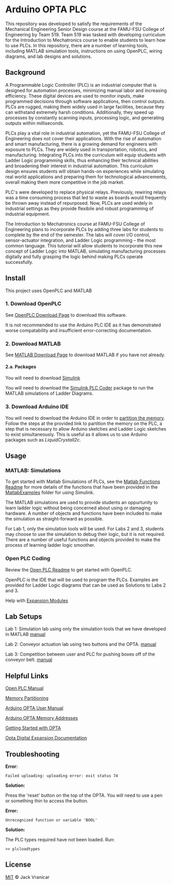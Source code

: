 # Arduino OPTA PLC

This repository was developed to satisfy the requirements of the Mechanical Engineering Senior Design course at the FAMU-FSU College of Engineering by Team 519. 
Team 519 was tasked with developing curriculum for the Introduction to Mechatronics course to enable students to learn how to use PLCs. In this repository, there 
are a number of learning tools, including MATLAB simulation tools, instructions on using OpenPLC, wiring diagrams, and lab designs and solutions.

## Background

A Programmable Logic Controller (PLC) is an industrial computer that is designed for automation processes, minimizing manual labor and increasing efficiency. These digital devices are used to monitor inputs, make programmed decisions through software applications, then control outputs. PLCs are rugged, making them widely used in large facilities, because they can withstand extremely harsh conditions. Additionally, they speed up processes by constantly scanning inputs, processing logic, and generating outputs within milliseconds.

PLCs play a vital role in industrial automation, yet the FAMU-FSU College of Engineering does not cover their applications. With the rise of automation and smart manufacturing, there is a growing demand for engineers with exposure to PLCs. They are widely used in transportation, robotics, and manufacturing. Integrating PLCs into the curriculum will equip students with Ladder Logic programming skills, thus enhancing their technical abilities and broadening their interest in industrial automation. This curriculum design ensures students will obtain hands-on experiences while simulating real world applications and preparing them for technological advancements, overall making them more competitive in the job market. 

PLC's were developed to replace physical relays. Previously, rewiring relays was a time consuming process that led to waste as boards would frequently be thrown 
away instead of repurposed. Now, PLCs are used widely in industrial settings as they provide flexibile and robust programming of industrial equipment.

The Introduction to Mechatronics course at FAMU-FSU College of Engineering plans to incorporate PLCs by adding three labs for students to complete by the end of the semester. The labs will cover I/O control, sensor-actuator integration, and Ladder Logic programming – the most common language. This tutorial will allow students to incorporate this new concept of Ladder Logic into MATLAB, simulating manufacturing processes digitally and fully grasping the logic behind making PLCs operate successfully.  

## Install

This project uses OpenPLC and MATLAB

### 1. Download OpenPLC

See [OpenPLC Download Page](https://autonomylogic.com/download) to download this software.

It is not recommended to use the Arduino PLC IDE as it has demonstrated worse compatability and insufficient error-correcting documentation.
### 2. Download MATLAB

See [MATLAB Download Page](https://www.mathworks.com/help/install/ug/install-products-with-internet-connection.html) to download MATLAB if you have not already.

#### 2.a. Packages

You will need to download [Simulink](https://www.mathworks.com/products/simulink.html)

You will need to download the [Simulink PLC Coder](https://www.mathworks.com/help//releases/R2021a/plccoder/index.html?s_tid=CRUX_lftnav) package to run the MATLAB simulations of Ladder Diagrams.

### 3. Download Arduino IDE

You will need to download the Arduino IDE in order to [partition the memory](https://docs.arduino.cc/tutorials/opta/memory-partitioning/). Follow the steps at the 
provided link to partition the memory on the PLC, a step that is necessary to allow Arduino sketches and Ladder Logic sketches to exist simultaneously. This is 
useful as it allows us to use Arduino packages such as _LiquidCrystalI2c_.

## Usage

### MATLAB: Simulations
To get started with Matlab Simulations of PLCs, see the [Matlab Functions Readme](MatlabExamples/README.md) for more details of the functions 
that have been provided in the [MatlabExamples](MatlabExamples) folder for using Simulink.

The MATLAB simulations are used to provide students an oppurtunity to learn ladder logic without 
being concerned about using or damaging hardware. A number of objects and functions have been included to make the simulation as 
straight-forward as possible. 

For Lab 1, only the simulation tools will be used. For Labs 2 and 3, students may choose to use the simulation to 
debug their logic, but it is not required. There are a number of useful functions and objects provided to make the process of learning ladder 
logic smoother.

### Open PLC Coding

Review the [Open PLC Readme](OpenPLCFolders/README.md) to get started with OpenPLC.

OpenPLC is the IDE that will be used to program the PLCs. Examples are provided for Ladder Logic diagrams that can be used as Solutions to Labs 2 and 3.

Help with [Expansion Modules](ArduinoIDEFolders/README.md#using-an-expansion-module-with-openplc-and-arduino-ide)

## Lab Setups

Lab 1: Simulation lab using only the simulation tools that we have developed in MATLAB [manual](Resources/LabManuals/Lab1Manual.txt)

Lab 2: Conveyor actuation lab using two buttons and the OPTA. [manual](Resources/LabManuals/Lab2Manual.txt)


Lab 3: Competition between user and PLC for pushing boxes off of the conveyor belt. [manual](Resources/LabManuals/Lab3Manual.txt)

## Helpful Links

[Open PLC Manual](https://autonomylogic.com/docs/openplc-overview/)

[Memory Partitioning](https://docs.arduino.cc/tutorials/opta/memory-partitioning/)

[Arduino OPTA User Manual](https://docs.arduino.cc/tutorials/opta/user-manual/)

[Arduino OPTA Memory Addresses](https://autonomylogic.com/docs/2-4-physical-addressing/)

[Getting Started with OPTA](https://opta.findernet.com/en/tutorial/getting-started)

[Opta Digital Expansion Documentation](https://docs.arduino.cc/tutorials/opta/user-manual/#opta-digital-expansions)

## Troubleshooting

__Error:__

```
Failed uploading: uploading error: exit status 74

```
__Solution:__

Press the 'reset' button on the top of the OPTA. You will need to use a pen or something thin to access the button.

__Error:__

```
Unrecognized function or variable 'BOOL'

```
__Solution:__

The PLC types required have not been loaded. Run: 
```
>> plcloadtypes
```

## License
[MIT](LICENSE) © Jack Vranicar


